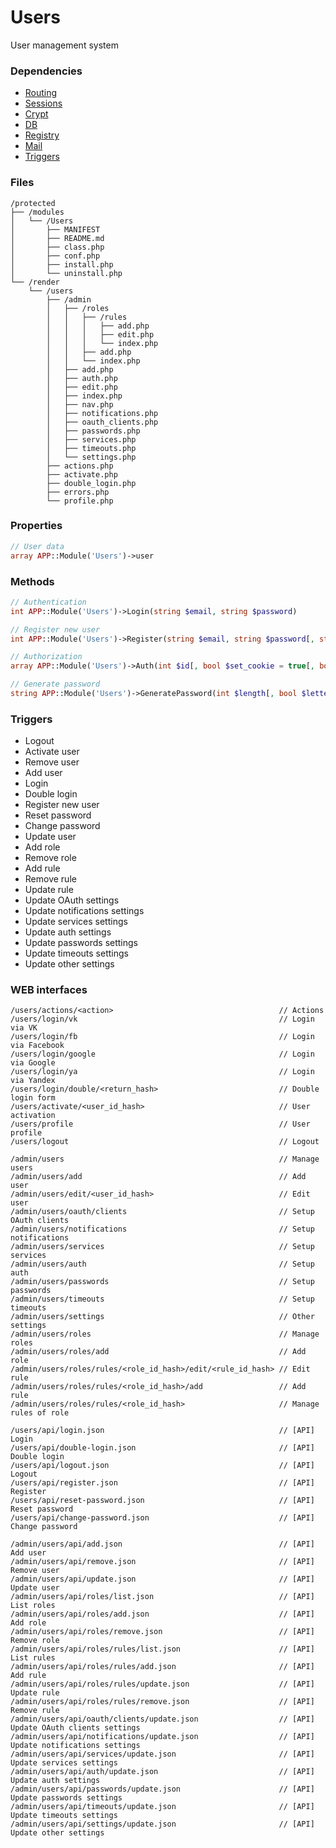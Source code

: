 # Users
User management system

### Dependencies
- [Routing](https://github.com/evildevel/php-shell/tree/master/protected/modules/Routing)
- [Sessions](https://github.com/evildevel/php-shell/tree/master/protected/modules/Sessions)
- [Crypt](https://github.com/evildevel/php-shell/tree/master/protected/modules/Crypt)
- [DB](https://github.com/evildevel/php-shell/tree/master/protected/modules/DB)
- [Registry](https://github.com/evildevel/php-shell/tree/master/protected/modules/Registry)
- [Mail](https://github.com/evildevel/php-shell/tree/master/protected/modules/Mail)
- [Triggers](https://github.com/evildevel/php-shell/tree/master/protected/modules/Triggers)

### Files
```
/protected
├── /modules
│   └── /Users
│       ├── MANIFEST
│       ├── README.md
│       ├── class.php
│       ├── conf.php
│       ├── install.php
│       └── uninstall.php
└── /render
    └── /users
        ├── /admin
        │   ├── /roles
        │   │   ├── /rules
        │   │   │   ├── add.php
        │   │   │   ├── edit.php
        │   │   │   └── index.php
        │   │   ├── add.php
        │   │   └── index.php
        │   ├── add.php
        │   ├── auth.php
        │   ├── edit.php
        │   ├── index.php
        │   ├── nav.php
        │   ├── notifications.php
        │   ├── oauth_clients.php
        │   ├── passwords.php
        │   ├── services.php
        │   ├── timeouts.php
        │   └── settings.php
        ├── actions.php
        ├── activate.php
        ├── double_login.php
        ├── errors.php
        └── profile.php
```

### Properties
```php
// User data
array APP::Module('Users')->user
```

### Methods
```php
// Authentication
int APP::Module('Users')->Login(string $email, string $password)

// Register new user
int APP::Module('Users')->Register(string $email, string $password[, string $role = 'new'])

// Authorization
array APP::Module('Users')->Auth(int $id[, bool $set_cookie = true[, bool $save_password = false]])

// Generate password
string APP::Module('Users')->GeneratePassword(int $length[, bool $letters = true[, bool $numbers = false[, bool $other = false]]])
```

### Triggers
- Logout
- Activate user
- Remove user
- Add user
- Login
- Double login
- Register new user
- Reset password
- Change password
- Update user
- Add role
- Remove role
- Add rule
- Remove rule
- Update rule
- Update OAuth settings
- Update notifications settings
- Update services settings
- Update auth settings
- Update passwords settings
- Update timeouts settings 
- Update other settings 

### WEB interfaces
```
/users/actions/<action>                                     // Actions
/users/login/vk                                             // Login via VK
/users/login/fb                                             // Login via Facebook
/users/login/google                                         // Login via Google
/users/login/ya                                             // Login via Yandex
/users/login/double/<return_hash>                           // Double login form
/users/activate/<user_id_hash>                              // User activation
/users/profile                                              // User profile
/users/logout                                               // Logout

/admin/users                                                // Manage users
/admin/users/add                                            // Add user
/admin/users/edit/<user_id_hash>                            // Edit user
/admin/users/oauth/clients                                  // Setup OAuth clients
/admin/users/notifications                                  // Setup notifications
/admin/users/services                                       // Setup services
/admin/users/auth                                           // Setup auth
/admin/users/passwords                                      // Setup passwords
/admin/users/timeouts                                       // Setup timeouts
/admin/users/settings                                       // Other settings
/admin/users/roles                                          // Manage roles
/admin/users/roles/add                                      // Add role
/admin/users/roles/rules/<role_id_hash>/edit/<rule_id_hash> // Edit rule
/admin/users/roles/rules/<role_id_hash>/add                 // Add rule
/admin/users/roles/rules/<role_id_hash>                     // Manage rules of role

/users/api/login.json                                       // [API] Login
/users/api/double-login.json                                // [API] Double login
/users/api/logout.json                                      // [API] Logout
/users/api/register.json                                    // [API] Register
/users/api/reset-password.json                              // [API] Reset password
/users/api/change-password.json                             // [API] Change password

/admin/users/api/add.json                                   // [API] Add user
/admin/users/api/remove.json                                // [API] Remove user
/admin/users/api/update.json                                // [API] Update user
/admin/users/api/roles/list.json                            // [API] List roles
/admin/users/api/roles/add.json                             // [API] Add role
/admin/users/api/roles/remove.json                          // [API] Remove role
/admin/users/api/roles/rules/list.json                      // [API] List rules
/admin/users/api/roles/rules/add.json                       // [API] Add rule
/admin/users/api/roles/rules/update.json                    // [API] Update rule
/admin/users/api/roles/rules/remove.json                    // [API] Remove rule
/admin/users/api/oauth/clients/update.json                  // [API] Update OAuth clients settings
/admin/users/api/notifications/update.json                  // [API] Update notifications settings
/admin/users/api/services/update.json                       // [API] Update services settings
/admin/users/api/auth/update.json                           // [API] Update auth settings
/admin/users/api/passwords/update.json                      // [API] Update passwords settings
/admin/users/api/timeouts/update.json                       // [API] Update timeouts settings
/admin/users/api/settings/update.json                       // [API] Update other settings
```